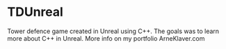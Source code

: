 # TDUnreal
Tower defence game created in Unreal using C++. The goals was to learn more about C++ in Unreal. More info on my portfolio ArneKlaver.com

